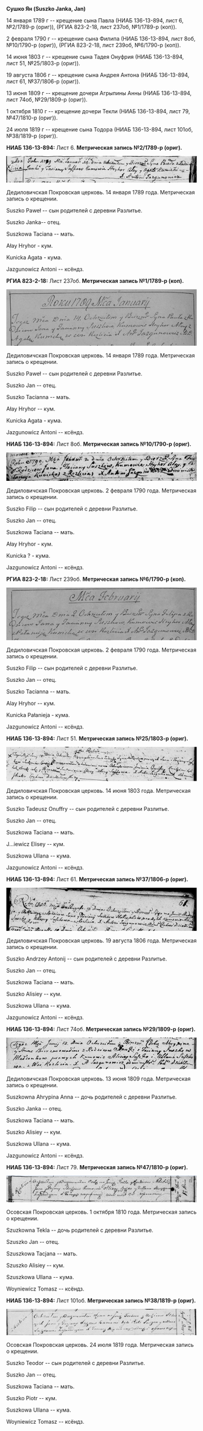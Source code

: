 **Сушко Ян (Suszko Janka, Jan)**

14 января 1789 г -- крещение сына Павла (НИАБ 136-13-894, лист 6,
№2/1789-р (ориг)), (РГИА 823-2-18, лист 237об, №1/1789-р (коп)).

2 февраля 1790 г -- крещение сына Филипа (НИАБ 136-13-894, лист 8об,
№10/1790-р (ориг)), (РГИА 823-2-18, лист 239об, №6/1790-р (коп)).

14 июня 1803 г -- крещение сына Тадея Онуфрия (НИАБ 136-13-894, лист 51,
№25/1803-р (ориг)).

19 августа 1806 г -- крещение сына Андрея Антона (НИАБ 136-13-894, лист
61, №37/1806-р (ориг)).

13 июня 1809 г -- крещение дочери Агрыпины Анны (НИАБ 136-13-894, лист
74об, №29/1809-р (ориг)).

1 октября 1810 г -- крещение дочери Текли (НИАБ 136-13-894, лист 79,
№47/1810-р (ориг)).

24 июля 1819 г -- крещение сына Тодора (НИАБ 136-13-894, лист 101об,
№38/1819-р (ориг)).

**НИАБ 136-13-894:** Лист 6. **Метрическая запись №2/1789-р (ориг).**

![](./media/47ae6308acc0247de2ec5a15a6b6f401246ad197.png)

Дедиловичская Покровская церковь. 14 января 1789 года. Метрическая
запись о крещении.

Suszko Paweł -- сын родителей с деревни Разлитье.

Suszko Janka-- отец.

Suszkowa Taciana -- мать.

Ałay Hryhor - кум.

Kunicka Agata - кума.

Jazgunowicz Antoni -- ксёндз.

**РГИА 823-2-18:** Лист 237об. **Метрическая запись №1/1789-р (коп).**

![](./media/83973262c35113c32f19bac474751dfdab8f2394.png)

Дедиловичская Покровская церковь. 14 января 1789 года. Метрическая
запись о крещении.

Suszko Paweł -- сын родителей с деревни Разлитье.

Suszko Jan -- отец.

Suszko Tacianna -- мать.

Ałay Hryhor -- кум.

Kunicka Agata - кума.

Jazgunowicz Antoni -- ксёндз.

**НИАБ 136-13-894:** Лист 8об. **Метрическая запись №10/1790-р (ориг).**

![](./media/7d1c8bd43bfc2dbcaf99f77fc7ddb2466533f3e0.png)

Дедиловичская Покровская церковь. 2 февраля 1790 года. Метрическая
запись о крещении.

Suszko Filip -- сын родителей с деревни Разлитье.

Suszko Jan -- отец.

Suszkowa Taciana -- мать.

Ałay Hryhor - кум.

Kunicka ? - кума.

Jazgunowicz Antoni -- ксёндз.

**РГИА 823-2-18:** Лист 239об. **Метрическая запись №6/1790-р (коп).**

![](./media/71d14d728655761921240af6fceaeb42788edc30.png)

Дедиловичская Покровская церковь. 2 февраля 1790 года. Метрическая
запись о крещении.

Suszko Filip -- сын родителей с деревни Разлитье.

Suszko Jan -- отец.

Suszko Tacianna -- мать.

Alay Hryhor -- кум.

Kunicka Pałanieja - кума.

Jazgunowicz Antoni -- ксёндз.

**НИАБ 136-13-894:** Лист 51. **Метрическая запись №25/1803-р (ориг).**

![](./media/325e41b3b98bcb1235b7450f8637ed4a9f9f77ba.png)

Дедиловичская Покровская церковь. 14 июня 1803 года. Метрическая запись
о крещении.

Suszko Tadeusz Onuffry -- сын родителей с деревни Разлитье.

Suszko Jan -- отец.

Suszkowa Taciana -- мать.

J\...iewicz Elisey -- кум.

Suszkowa Ullana -- кума.

Jazgunowicz Antoni -- ксёндз.

**НИАБ 136-13-894:** Лист 61. **Метрическая запись №37/1806-р (ориг).**

![](./media/6cdb69fbd59b66f6b7bc3f18bb63d16037b7f3ae.png)

Дедиловичская Покровская церковь. 19 августа 1806 года. Метрическая
запись о крещении.

Suszko Andrzey Antonij -- сын родителей с деревни Разлитье.

Suszko Jan -- отец.

Suszkowa Taciana -- мать.

Suszko Alisiey -- кум.

Suszkowa Ullana -- кума.

Jazgunowicz Antoni -- ксёндз.

**НИАБ 136-13-894:** Лист 74об. **Метрическая запись №29/1809-р
(ориг).**

![](./media/e72c4999a14a1351238528aa2b1db363ebd76dfc.png)

Дедиловичская Покровская церковь. 13 июня 1809 года. Метрическая запись
о крещении.

Suszkowna Ahrypina Anna -- дочь родителей с деревни Разлитье.

Suszko Janka -- отец.

Suszkowa Taciana -- мать.

Suszko Alisiey -- кум.

Suszkowa Ullana -- кума.

Jazgunowicz Antoni -- ксёндз.

**НИАБ 136-13-894:** Лист 79. **Метрическая запись №47/1810-р (ориг).**

![](./media/86bda9e1321a6f4179734323cedccbafbf3110f0.png)

Осовская Покровская церковь. 1 октября 1810 года. Метрическая запись о
крещении.

Szuzkowna Tekla -- дочь родителей с деревни Разлитье.

Szuszko Jan -- отец.

Szuszkowa Tacjana -- мать.

Szuszko Alisiey -- кум.

Szuszkowa Ullana -- кума.

Woyniewicz Tomasz -- ксёндз.

**НИАБ 136-13-894:** Лист 101об. **Метрическая запись №38/1819-р
(ориг).**

![](./media/92d61f452db83e4cd90858e6d600adfe64313ed9.png)

Осовская Покровская церковь. 24 июля 1819 года. Метрическая запись о
крещении.

Suszko Teodor -- сын родителей с деревни Разлитье.

Suszko Jan -- отец.

Suszkowa Taciana -- мать.

Suszko Piotr -- кум.

Suszkowa Ullana -- кума.

Woyniewicz Tomasz -- ксёндз.

